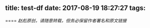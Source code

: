 title: test-df
date: 2017-08-19 18:27:27
tags:
---


====
_赵彪原创，请随意转载，但务必保留作者署名和原文链接_

<script>
  console.log('hihi')
</script>
